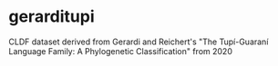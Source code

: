 # gerarditupi
CLDF dataset derived from Gerardi and Reichert's "The Tupí-Guaraní Language Family:
 A Phylogenetic Classification" from 2020

